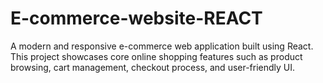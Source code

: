 # E-commerce-website-REACT
A modern and responsive e-commerce web application built using React. This project showcases core online shopping features such as product browsing, cart management, checkout process, and user-friendly UI.
